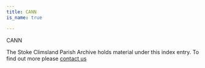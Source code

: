 ```yaml
---
title: CANN
is_name: true

---
```


CANN


The Stoke Climsland Parish Archive holds material under this index entry. To find out more please [contact us](/contact/)
